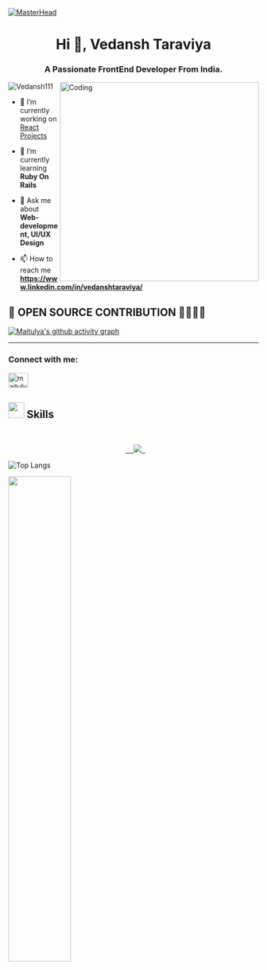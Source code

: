 </html>

[![MasterHead](https://www.digitaladlectio.com/wp-content/uploads/2020/04/New-PNC-Animated-Banners.gif)](https://rishavchanda.io)
<h1 align="center">Hi 👋, Vedansh Taraviya</h1>
<h3 align="center">A Passionate FrontEnd Developer From India.</h3>
<img align="right" alt="Coding" width="400" src="https://thumbs.gfycat.com/EvilNextDevilfish-size_restricted.gif">
<p align="left"> <img src="https://komarev.com/ghpvc/?username=Vedansh111&label=Profile%20views&color=0e75b6&style=flat" alt="Vedansh111" /> </p>

- 🔭 I’m currently working on [React Projects](https://github.com/Vedansh111/Task-Management)

- 🌱 I’m currently learning **Ruby On Rails**

- 💬 Ask me about **Web-development, UI/UX Design**

- 📫 How to reach me **https://www.linkedin.com/in/vedanshtaraviya/**

<h2>👀 OPEN SOURCE CONTRIBUTION 🚀🚀🚀🚀</h2>


[![Maitulya's github activity graph](https://github-readme-activity-graph.vercel.app/graph?username=Vedansh111&theme=merko)](https://github.com/ashutosh00710/github-readme-activity-graph)

<hr>

<h3 align="left">Connect with me:</h3>
<p align="left">
<a href="https://linkedin.com/in/vedanshtaraviya" target="blank"><img align="center" src="https://raw.githubusercontent.com/rahuldkjain/github-profile-readme-generator/master/src/images/icons/Social/linked-in-alt.svg" alt="maitulya vaghela" height="30" width="40" /></a>
</p>

<h2><img src = "https://media2.giphy.com/media/QssGEmpkyEOhBCb7e1/giphy.gif?cid=ecf05e47a0n3gi1bfqntqmob8g9aid1oyj2wr3ds3mg700bl&rid=giphy.gif" width = 32px> Skills </h2>
<br>
<p align="center">
  <a href="https://skillicons.dev">
    <img src="https://skillicons.dev/icons?i=html,css,javascript,react,redux,node,next,tailwind,materialui,mongodb,typescript,git,github,vite,firebase,postman,cpp,python,vscode,c,vercel,netlify,figma" />
  </a>
</p>
    

      
![Top Langs](https://github-readme-stats.vercel.app/api/top-langs/?username=maitulya7&theme=radical)
     
<img width="50%" src="https://github-readme-streak-stats.herokuapp.com?user=maitulya7&theme=blue-green&hide_border=true" alt="" />
